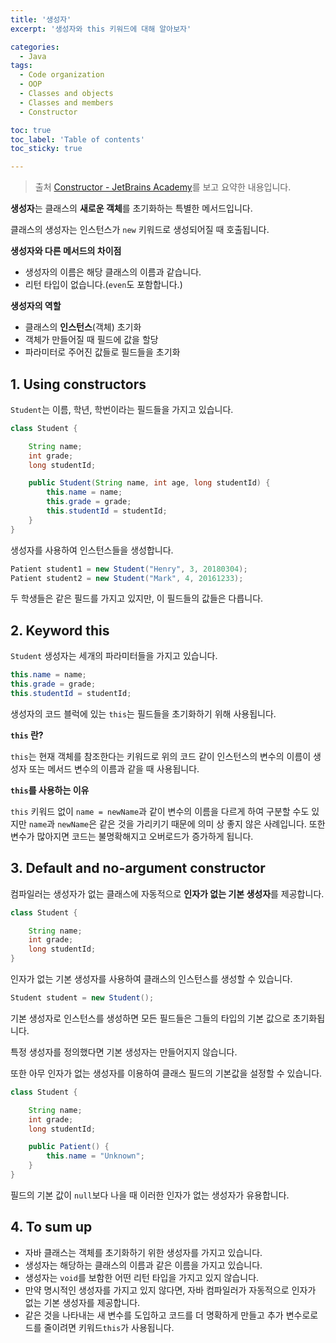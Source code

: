 ```yaml
---
title: '생성자'
excerpt: '생성자와 this 키워드에 대해 알아보자'

categories:
  - Java
tags:
  - Code organization
  - OOP
  - Classes and objects
  - Classes and members
  - Constructor

toc: true
toc_label: 'Table of contents'
toc_sticky: true

---
```


>  출처 [Constructor - JetBrains Academy](https://hyperskill.org/learn/step/3535)를 보고 요약한 내용입니다.

**생성자**는 클래스의 **새로운 객체**를 초기화하는 특별한 메서드입니다. 

클래스의 생성자는 인스턴스가 `new` 키워드로 생성되어질 때 호출됩니다.

**생성자와 다른 메서드의 차이점**

- 생성자의 이름은 해당 클래스의 이름과 같습니다.
- 리턴 타입이 없습니다.(`even`도 포함합니다.)

**생성자의 역할**

* 클래스의 **인스턴스**(객체) 초기화
* 객체가 만들어질 때 필드에 값을 할당
* 파라미터로 주어진 값들로 필드들을 초기화

## 1. Using constructors

`Student`는 이름, 학년, 학번이라는 필드들을 가지고 있습니다.

```java
class Student {

    String name;
    int grade;
    long studentId;

    public Student(String name, int age, long studentId) {
        this.name = name;
        this.grade = grade;
        this.studentId = studentId;
    }
}
```

생성자를 사용하여 인스턴스들을 생성합니다.

```java
Patient student1 = new Student("Henry", 3, 20180304);
Patient student2 = new Student("Mark", 4, 20161233);
```

두 학생들은 같은 필드를 가지고 있지만, 이 필드들의 값들은 다릅니다.

## 2. Keyword this

`Student` 생성자는 세개의 파라미터들을 가지고 있습니다.

```java
this.name = name;
this.grade = grade;
this.studentId = studentId;
```

생성자의 코드 블럭에 있는 `this`는 필드들을 초기화하기 위해 사용됩니다.

**`this` 란?**

`this`는 현재 객체를 참조한다는 키워드로 위의 코드 같이 인스턴스의 변수의 이름이 생성자 또는 메서드 변수의 이름과 같을 때 사용됩니다.

**`this`를 사용하는 이유**

`this` 키워드 없이 `name = newName`과 같이 변수의 이름을 다르게 하여 구분할 수도 있지만 `name`과 `newName`은 같은 것을 가리키기 때문에 의미 상 좋지 않은 사례입니다. 또한 변수가 많아지면 코드는 불명확해지고 오버로드가 증가하게 됩니다.

## 3. Default and no-argument constructor

컴파일러는 생성자가 없는 클래스에 자동적으로 **인자가 없는 기본 생성자**를 제공합니다.

```java
class Student {

    String name;
    int grade;
    long studentId;
}
```

인자가 없는 기본 생성자를 사용하여 클래스의 인스턴스를 생성할 수 있습니다.

```java
Student student = new Student();
```

기본 생성자로 인스턴스를 생성하면 모든 필드들은 그들의 타입의 기본 값으로 초기화됩니다.

특정 생성자를 정의했다면 기본 생성자는 만들어지지 않습니다.

또한 아무 인자가 없는 생성자를 이용하여 클래스 필드의 기본값을 설정할 수 있습니다.

```java
class Student {

    String name;
    int grade;
    long studentId;

    public Patient() {
        this.name = "Unknown";
    }
}
```

필드의 기본 값이 `null`보다 나을 때 이러한 인자가 없는 생성자가 유용합니다.

## 4. To sum up

- 자바 클래스는 객체를 초기화하기 위한 생성자를 가지고 있습니다.
- 생성자는 해당하는 클래스의 이름과 같은 이름을 가지고 있습니다.
- 생성자는 `void`를 보함한 어떤 리턴 타입을 가지고 있지 않습니다.
- 만약 명시적인 생성자를 가지고 있지 않다면, 자바 컴파일러가 자동적으로 인자가 없는 기본 생성자를 제공합니다.
- 같은 것을 나타내는 새 변수를 도입하고 코드를 더 명확하게 만들고 추가 변수로로드를 줄이려면 키워드`this`가 사용됩니다.